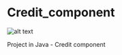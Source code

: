 # Credit_component

![alt text](https://github.com/MaksymilianKaminski/Credit_component/bank_component.jpg)

Project in Java - Credit component


